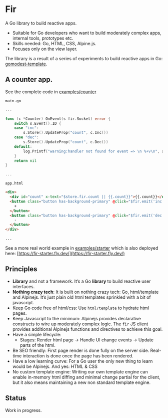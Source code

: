 # Fir

A Go library to build reactive apps.

- Suitable for Go developers who want to build moderately complex apps, internal tools, prototypes etc.
- Skills needed: Go, HTML, CSS, Alpine.js.
- Focuses only on the view layer.

The library is a result of a series of experiments to build reactive apps in Go: [gomodest-template](https://github.com/adnaan/gomodest-template).

## A counter app.

See the complete code in [examples/counter](./examples/counter)

`main.go`

```go
...

func (c *Counter) OnEvent(s fir.Socket) error {
	switch s.Event().ID {
	case "inc":
		s.Store().UpdateProp("count", c.Inc())
	case "dec":
		s.Store().UpdateProp("count", c.Dec())
	default:
		log.Printf("warning:handler not found for event => \n %+v\n", s.Event())
	}
	return nil
}

...
```

`app.html`

```html
<div>
  <div id="count" x-text="$store.fir.count || {{.count}}">{{.count}}</div>
  <button class="button has-background-primary" @click="$fir.emit('inc')">
    +
  </button>
  <button class="button has-background-primary" @click="$fir.emit('dec')">
    -
  </button>
</div>

...
```

See a more real world example in [examples/starter](./examples/starter/) which is also deployed here: [https://fir-starter.fly.dev/](https://fir-starter.fly.dev/)

## Principles

- **Library** and not a framework. It’s a Go **library** to build reactive user interfaces.
- **Nothing crazy tech**: It is built on nothing crazy tech: Go, html/template and Alpinejs. It’s just plain old html templates sprinkled with a bit of javascript.
- Keep Go code free of html/css: Use `html/template` to hydrate html pages.
- Keep Javascript to the minimum: Alpinejs provides declarative constructs to wire up moderately complex logic. The `fir` JS client provides additional Alpinejs functions and directives to achieve this goal.
- Have a simple lifecycle:
  - Stages: Render html page -> Handle UI change events → Update parts of the html.
- Be SEO friendly: First page render is done fully on the server side. Real-time interaction is done once the page has been rendered.
- Have a low learning curve: For a Go user the only new thing to learn would be Alpinejs. And yes: HTML & CSS
- No custom template engine: Writing our own template engine can enable in-memory html diffing and minimal change partial for the client, but it also means maintaining a new non standard template engine.

## Status

Work in progress.
